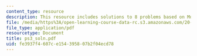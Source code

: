 ```yaml
---
content_type: resource
description: This resource includes solutions to 8 problems based on Mortality Morbidity.
file: /media/https%3A/open-learning-course-data-rc.s3.amazonaws.com/20-104j-chemicals-in-the-environment-toxicology-and-public-health-be-104j-spring-2005/fe3937f4607ce154395807b2f04ecd78_ps3_soln.pdf
file_type: application/pdf
resourcetype: Document
title: ps3_soln.pdf
uid: fe3937f4-607c-e154-3958-07b2f04ecd78
---
```


